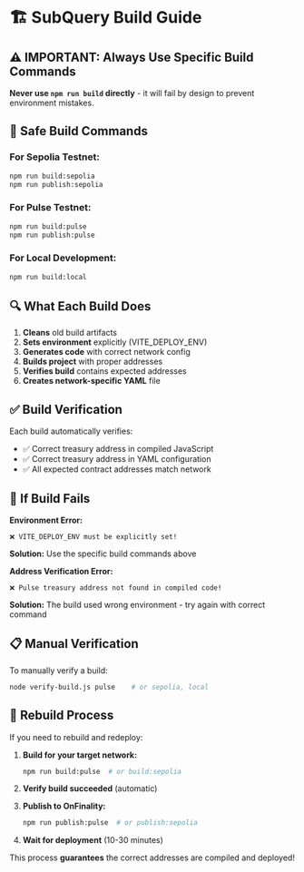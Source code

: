 # 🏗️ SubQuery Build Guide

## ⚠️ IMPORTANT: Always Use Specific Build Commands

**Never use `npm run build` directly** - it will fail by design to prevent environment mistakes.

## 🚀 Safe Build Commands

### For Sepolia Testnet:
```bash
npm run build:sepolia
npm run publish:sepolia
```

### For Pulse Testnet:
```bash
npm run build:pulse
npm run publish:pulse
```

### For Local Development:
```bash
npm run build:local
```

## 🔍 What Each Build Does

1. **Cleans** old build artifacts
2. **Sets environment** explicitly (VITE_DEPLOY_ENV)
3. **Generates code** with correct network config
4. **Builds project** with proper addresses
5. **Verifies build** contains expected addresses
6. **Creates network-specific YAML** file

## ✅ Build Verification

Each build automatically verifies:
- ✅ Correct treasury address in compiled JavaScript
- ✅ Correct treasury address in YAML configuration
- ✅ All expected contract addresses match network

## 🚨 If Build Fails

**Environment Error:**
```
❌ VITE_DEPLOY_ENV must be explicitly set!
```
**Solution:** Use the specific build commands above

**Address Verification Error:**
```
❌ Pulse treasury address not found in compiled code!
```
**Solution:** The build used wrong environment - try again with correct command

## 📋 Manual Verification

To manually verify a build:
```bash
node verify-build.js pulse    # or sepolia, local
```

## 🔄 Rebuild Process

If you need to rebuild and redeploy:

1. **Build for your target network:**
   ```bash
   npm run build:pulse  # or build:sepolia
   ```

2. **Verify build succeeded** (automatic)

3. **Publish to OnFinality:**
   ```bash
   npm run publish:pulse  # or publish:sepolia
   ```

4. **Wait for deployment** (10-30 minutes)

This process **guarantees** the correct addresses are compiled and deployed!